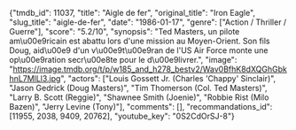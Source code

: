 {"tmdb_id": 11037, "title": "Aigle de fer", "original_title": "Iron Eagle", "slug_title": "aigle-de-fer", "date": "1986-01-17", "genre": ["Action / Thriller / Guerre"], "score": "5.2/10", "synopsis": "Ted Masters, un pilote am\u00e9ricain est abattu lors d'une mission au Moyen-Orient. Son fils Doug, aid\u00e9 d'un v\u00e9t\u00e9ran de l'US Air Force monte une op\u00e9ration secr\u00e8te pour le d\u00e9livrer.", "image": "https://image.tmdb.org/t/p/w185_and_h278_bestv2/Wav0BfhK8dXQGhGbkhnL7MlLl3.jpg", "actors": ["Louis Gossett Jr. (Charles 'Chappy' Sinclair)", "Jason Gedrick (Doug Masters)", "Tim Thomerson (Col. Ted Masters)", "Larry B. Scott (Reggie)", "Shawnee Smith (Joenie)", "Robbie Rist (Milo Bazen)", "Jerry Levine (Tony)"], "comments": [], "recommandations_id": [11955, 2038, 9409, 20762], "youtube_key": "0S2CdOrSJ-8"}